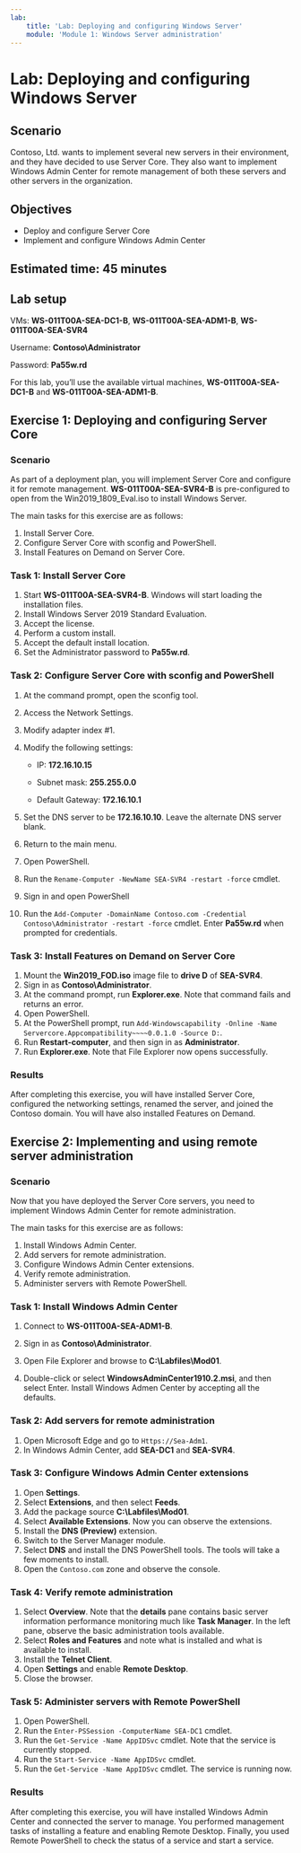 ```yaml
---
lab:
    title: 'Lab: Deploying and configuring Windows Server'
    module: 'Module 1: Windows Server administration'
---
```


# Lab: Deploying and configuring Windows Server

## Scenario

Contoso, Ltd. wants to implement several new servers in their environment, and they have decided to use Server Core. They also want to implement Windows Admin Center for remote management of both these servers and other servers in the organization.

## Objectives

- Deploy and configure Server Core
- Implement and configure Windows Admin Center

## Estimated time: 45 minutes

## Lab setup

VMs: **WS-011T00A-SEA-DC1-B**, **WS-011T00A-SEA-ADM1-B**, **WS-011T00A-SEA-SVR4**

Username: **Contoso\Administrator**

Password: **Pa55w.rd**

For this lab, you’ll use the available virtual machines, **WS-011T00A-SEA-DC1-B** and **WS-011T00A-SEA-ADM1-B**.

## Exercise 1: Deploying and configuring Server Core

### Scenario

As part of a deployment plan, you will implement Server Core and configure it for remote management. **WS-011T00A-SEA-SVR4-B** is pre-configured to open from the Win2019_1809_Eval.iso to install Windows Server.

The main tasks for this exercise are as follows:

1. Install Server Core.
1. Configure Server Core with sconfig and PowerShell.
1. Install Features on Demand on Server Core.

### Task 1: Install Server Core

1. Start **WS-011T00A-SEA-SVR4-B**. Windows will start loading the installation files.
1. Install Windows Server 2019 Standard Evaluation.
1. Accept the license.
1. Perform a custom install.
1. Accept the default install location.
1. Set the Administrator password to **Pa55w.rd**.

### Task 2: Configure Server Core with sconfig and PowerShell

1. At the command prompt, open the sconfig tool.
1. Access the Network Settings.
1. Modify adapter index #1.
1. Modify the following settings:

   - IP: **172.16.10.15**

   - Subnet mask: **255.255.0.0**

   - Default Gateway: **172.16.10.1**
1. Set the DNS server to be **172.16.10.10**. Leave the alternate DNS server blank.
1. Return to the main menu.
1. Open PowerShell.
1. Run the ```Rename-Computer -NewName SEA-SVR4 -restart -force``` cmdlet.
1. Sign in and open PowerShell
1. Run the ```Add-Computer -DomainName Contoso.com -Credential Contoso\Administrator -restart -force``` cmdlet. Enter **Pa55w.rd** when prompted for credentials.

### Task 3: Install Features on Demand on Server Core

1. Mount the **Win2019_FOD.iso** image file to **drive D** of **SEA-SVR4**.
1. Sign in as **Contoso\Administrator**.
1. At the command prompt, run **Explorer.exe**. Note that command fails and returns an error.
1. Open PowerShell.
1. At the PowerShell prompt, run ```Add-Windowscapability -Online -Name Servercore.Appcompatibility~~~~0.0.1.0 -Source D:```.
1. Run **Restart-computer**, and then sign in as **Administrator**.
1. Run **Explorer.exe**. Note that File Explorer now opens successfully.

### Results

After completing this exercise, you will have installed Server Core, configured the networking settings, renamed the server, and joined the Contoso domain. You will have also installed Features on Demand.

## Exercise 2: Implementing and using remote server administration

### Scenario 

Now that you have deployed the Server Core servers, you need to implement Windows Admin Center for remote administration.

The main tasks for this exercise are as follows:

1. Install Windows Admin Center.
1. Add servers for remote administration.
1. Configure Windows Admin Center extensions.
1. Verify remote administration.
1. Administer servers with Remote PowerShell.

### Task 1: Install Windows Admin Center

1. Connect to **WS-011T00A-SEA-ADM1-B**.
1. Sign in as **Contoso\Administrator**.
1. Open File Explorer and browse to **C:\Labfiles\Mod01**.

1. Double-click or select **WindowsAdminCenter1910.2.msi**, and then select Enter. Install  Windows Admen Center by accepting all the defaults.

### Task 2: Add servers for remote administration

1. Open Microsoft Edge and go to ```Https://Sea-Adm1```.
1. In Windows Admin Center, add **SEA-DC1** and **SEA-SVR4**.

### Task 3: Configure Windows Admin Center extensions

1. Open **Settings**.
1. Select **Extensions**, and then select **Feeds**.
1. Add the package source **C:\Labfiles\Mod01**.
1. Select **Available Extensions**. Now you can observe the extensions.
1. Install the **DNS (Preview)** extension.
1. Switch to the Server Manager module.
1. Select **DNS** and install the DNS PowerShell tools. The tools will take a few moments to install.
1. Open the ```Contoso.com``` zone and observe the console.

### Task 4: Verify remote administration

1. Select **Overview**. Note that the **details** pane contains basic server information performance monitoring much like **Task Manager**. In the left pane, observe the basic administration tools available.
1. Select **Roles and Features** and note what is installed and what is available to install.
1. Install the **Telnet Client**.
1. Open **Settings** and enable **Remote Desktop**.
1. Close the browser.

### Task 5: Administer servers with Remote PowerShell

1. Open PowerShell.
1. Run the ```Enter-PSSession -ComputerName SEA-DC1``` cmdlet.
1. Run the ```Get-Service -Name AppIDSvc``` cmdlet. Note that the service is currently stopped.
1. Run the ```Start-Service -Name AppIDSvc``` cmdlet.
1. Run the ```Get-Service -Name AppIDSvc``` cmdlet. The service is running now.

### Results

After completing this exercise, you will have installed Windows Admin Center and connected the server to manage. You performed management tasks of installing a feature and enabling Remote Desktop. Finally, you used Remote PowerShell to check the status of a service and start a service.
